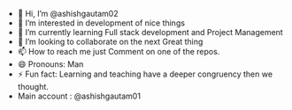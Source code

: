 - 👋 Hi, I’m @ashishgautam02
- 👀 I’m interested in development of nice things
- 🌱 I’m currently learning Full stack development and Project Management
- 💞️ I’m looking to collaborate on the next Great thing
- 📫 How to reach me just Comment on one of the repos.
- 😄 Pronouns: Man
- ⚡ Fun fact: Learning and teaching have a deeper congruency then we thought.
- Main account : @ashishgautam01
